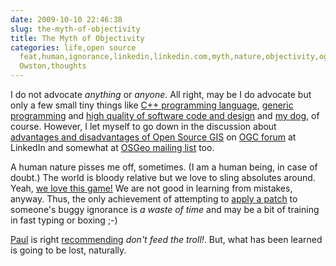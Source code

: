 ```yaml
---
date: 2009-10-10 22:46:38
slug: the-myth-of-objectivity
title: The Myth of Objectivity
categories: life,open source
  feat,human,ignorance,linkedin,linkedin.com,myth,nature,objectivity,ogc,open source,philosophy,programming,rambling,religion,Shawn
  Owston,thoughts
---
```


I do not advocate _anything_ or _anyone_. All right, may be I do advocate but only a few small tiny things like [C++ programming language](http://cpp-next.com/), [generic programming](http://www.boost.org/) and [high quality of software code and design](http://www.research.att.com/~bs/JSF-AV-rules.pdf) and [my dog](http://www.flickr.com/photos/mloskot/tags/dog), of course. However, I let myself to go down in the discussion about [advantages and disadvantages of Open Source GIS](http://www.linkedin.com/groupAnswers?viewQuestionAndAnswers=&gid=55322&discussionID=7776133&goback=.anh_55322) on [OGC forum](http://www.linkedin.com/groups?home=&gid=55322&trk=anet_ug_hm&goback=.anh_55322) at LinkedIn and somewhat at [OSGeo mailing list](http://lists.osgeo.org/pipermail/discuss/2009-October/006085.html) too.





A human nature pisses me off, sometimes. (I am a human being, in case of doubt.) The world is bloody relative but we love to sling absolutes around. Yeah, [we love this game!](http://www.nba.com/video/i_love_this_game.html) We are not good in learning from mistakes, anyway. Thus, the only achievement of attempting to [apply a patch](http://directory.fsf.org/project/patch/) to someone's buggy ignorance is _a waste of time_ and may be a bit of training in fast typing or boxing ;-)





[Paul](http://www.cleverelephant.ca/) is right [recommending](http://lists.osgeo.org/pipermail/discuss/2009-October/006089.html) _don't feed the troll!_. But, what has been learned is going to be lost, naturally.
